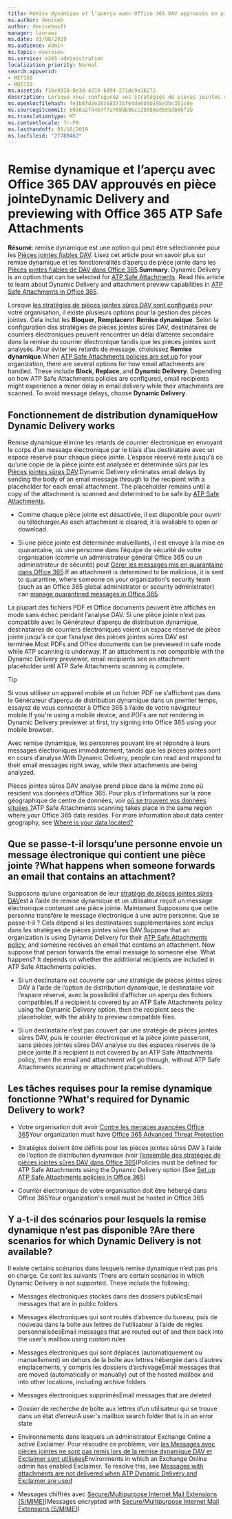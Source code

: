 ```yaml
---
title: Remise dynamique et l’aperçu avec Office 365 DAV approuvés en pièce jointe
ms.author: deniseb
author: denisebmsft
manager: laurawi
ms.date: 01/08/2019
ms.audience: Admin
ms.topic: overview
ms.service: o365-administration
localization_priority: Normal
search.appverid:
- MET150
- MOE150
ms.assetid: f16c9928-8e3d-4219-b994-271dc9a16272
description: Lorsque vous configurez vos stratégies de pièces jointes sûres DAV, vous choisissez remise dynamique afin d’éviter les retards de message et permettent aux utilisateurs d’afficher un aperçu des pièces jointes qui sont analysés.
ms.openlocfilehash: fe1b8fd2e26c683735f64de6b5b195e3bc351c8e
ms.sourcegitcommit: b936a2fd4b7f7a7099b96cc29580ed55bdb8bf2b
ms.translationtype: MT
ms.contentlocale: fr-FR
ms.lasthandoff: 01/10/2019
ms.locfileid: "27789462"
---
```

# <a name="dynamic-delivery-and-previewing-with-office-365-atp-safe-attachments"></a><span data-ttu-id="66a16-103">Remise dynamique et l’aperçu avec Office 365 DAV approuvés en pièce jointe</span><span class="sxs-lookup"><span data-stu-id="66a16-103">Dynamic Delivery and previewing with Office 365 ATP Safe Attachments</span></span>

<span data-ttu-id="66a16-p101">**Résumé**: remise dynamique est une option qui peut être sélectionnée pour les [Pièces jointes fiables DAV](atp-safe-attachments.md). Lisez cet article pour en savoir plus sur remise dynamique et les fonctionnalités d’aperçu de pièce jointe dans les [Pièces jointes fiables de DAV dans Office 365](atp-safe-attachments.md).</span><span class="sxs-lookup"><span data-stu-id="66a16-p101">**Summary**: Dynamic Delivery is an option that can be selected for [ATP Safe Attachments](atp-safe-attachments.md). Read this article to learn about Dynamic Delivery and attachment preview capabilities in [ATP Safe Attachments in Office 365](atp-safe-attachments.md).</span></span>

<span data-ttu-id="66a16-p102">Lorsque [les stratégies de pièces jointes sûres DAV sont configurés](set-up-atp-safe-attachments-policies.md) pour votre organisation, il existe plusieurs options pour la gestion des pièces jointes. Cela inclut les **Bloquer**, **Remplacer**et **Remise dynamique**. Selon la configuration des stratégies de pièces jointes sûres DAV, destinataires de courriers électroniques peuvent rencontrer un délai d’attente secondaire dans la remise du courrier électronique tandis que les pièces jointes sont analysés. Pour éviter les retards de message, choisissez **Remise dynamique**.</span><span class="sxs-lookup"><span data-stu-id="66a16-p102">When [ATP Safe Attachments policies are set up](set-up-atp-safe-attachments-policies.md) for your organization, there are several options for how email attachments are handled. These include **Block**, **Replace**, and **Dynamic Delivery**. Depending on how ATP Safe Attachments policies are configured, email recipients might experience a minor delay in email delivery while their attachments are scanned. To avoid message delays, choose **Dynamic Delivery**.</span></span>
  
## <a name="how-dynamic-delivery-works"></a><span data-ttu-id="66a16-110">Fonctionnement de distribution dynamique</span><span class="sxs-lookup"><span data-stu-id="66a16-110">How Dynamic Delivery works</span></span>
  
<span data-ttu-id="66a16-p103">Remise dynamique élimine les retards de courrier électronique en envoyant le corps d’un message électronique par le biais d’au destinataire avec un espace réservé pour chaque pièce jointe. L’espace réservé reste jusqu'à ce qu’une copie de la pièce jointe est analysée et déterminée sûrs par les [Pièces jointes sûres DAV](atp-safe-attachments.md).</span><span class="sxs-lookup"><span data-stu-id="66a16-p103">Dynamic Delivery eliminates email delays by sending the body of an email message through to the recipient with a placeholder for each email attachment. The placeholder remains until a copy of the attachment is scanned and determined to be safe by [ATP Safe Attachments](atp-safe-attachments.md).</span></span> 

- <span data-ttu-id="66a16-113">Comme chaque pièce jointe est désactivée, il est disponible pour ouvrir ou télécharger.</span><span class="sxs-lookup"><span data-stu-id="66a16-113">As each attachment is cleared, it is available to open or download.</span></span> 

- <span data-ttu-id="66a16-114">Si une pièce jointe est déterminée malveillants, il est envoyé à la mise en quarantaine, où une personne dans l’équipe de sécurité de votre organisation (comme un administrateur général Office 365 ou un administrateur de sécurité) peut [Gérer les messages mis en quarantaine dans Office 365](manage-quarantined-messages-and-files.md).</span><span class="sxs-lookup"><span data-stu-id="66a16-114">If an attachment is determined to be malicious, it is sent to quarantine, where someone on your organization's security team (such as an Office 365 global administrator or security administrator) can [manage quarantined messages in Office 365](manage-quarantined-messages-and-files.md).</span></span>

<span data-ttu-id="66a16-p104">La plupart des fichiers PDF et Office documents peuvent être affichés en mode sans échec pendant l’analyse DAV. Si une pièce jointe n’est pas compatible avec le Générateur d’aperçu de distribution dynamique, destinataires de courriers électroniques voient un espace réservé de pièce jointe jusqu'à ce que l’analyse des pièces jointes sûres DAV est terminée.</span><span class="sxs-lookup"><span data-stu-id="66a16-p104">Most PDFs and Office documents can be previewed in safe mode while ATP scanning is underway. If an attachment is not compatible with the Dynamic Delivery previewer, email recipients see an attachment placeholder until ATP Safe Attachments scanning is complete.</span></span>

> [!TIP]
> <span data-ttu-id="66a16-117">Si vous utilisez un appareil mobile et un fichier PDF ne s’affichent pas dans le Générateur d’aperçu de distribution dynamique dans un premier temps, essayez de vous connecter à Office 365 à l’aide de votre navigateur mobile.</span><span class="sxs-lookup"><span data-stu-id="66a16-117">If you're using a mobile device, and PDFs are not rendering in Dynamic Delivery previewer at first, try signing into Office 365 using your mobile browser.</span></span>

<span data-ttu-id="66a16-118">Avec remise dynamique, les personnes pouvant lire et répondre à leurs messages électroniques immédiatement, tandis que les pièces jointes sont en cours d’analyse.</span><span class="sxs-lookup"><span data-stu-id="66a16-118">With Dynamic Delivery, people can read and respond to their email messages right away, while their attachments are being analyzed.</span></span> 

<span data-ttu-id="66a16-p105">Pièces jointes sûres DAV analyse prend place dans la même zone où résident vos données d’Office 365. Pour plus d’informations sur la zone géographique de centre de données, voir [où se trouvent vos données situées ?](https://products.office.com/where-is-your-data-located?geo=All)</span><span class="sxs-lookup"><span data-stu-id="66a16-p105">ATP Safe Attachments scanning takes place in the same region where your Office 365 data resides. For more information about data center geography, see [Where is your data located?](https://products.office.com/where-is-your-data-located?geo=All)</span></span> 
  
## <a name="what-happens-when-someone-forwards-an-email-that-contains-an-attachment"></a><span data-ttu-id="66a16-121">Que se passe-t-il lorsqu’une personne envoie un message électronique qui contient une pièce jointe ?</span><span class="sxs-lookup"><span data-stu-id="66a16-121">What happens when someone forwards an email that contains an attachment?</span></span>

<span data-ttu-id="66a16-p106">Supposons qu’une organisation de leur [stratégie de pièces jointes sûres DAV](set-up-atp-safe-attachments-policies.md)est à l’aide de remise dynamique et un utilisateur reçoit un message électronique contenant une pièce jointe. Maintenant Supposons que cette personne transfère le message électronique à une autre personne. Que se passe-t-il ? Cela dépend si les destinataires supplémentaires sont inclus dans les stratégies de pièces jointes sûres DAV.</span><span class="sxs-lookup"><span data-stu-id="66a16-p106">Suppose that an organization is using Dynamic Delivery for their [ATP Safe Attachments policy](set-up-atp-safe-attachments-policies.md), and someone receives an email that contains an attachment. Now suppose that person forwards the email message to someone else. What happens? It depends on whether the additional recipients are included in ATP Safe Attachments policies.</span></span>
  
- <span data-ttu-id="66a16-126">Si un destinataire est couverte par une stratégie de pièces jointes sûres DAV à l’aide de l’option de distribution dynamique, le destinataire voit l’espace réservé, avec la possibilité d’afficher un aperçu des fichiers compatibles.</span><span class="sxs-lookup"><span data-stu-id="66a16-126">If a recipient is covered by an ATP Safe Attachments policy using the Dynamic Delivery option, then the recipient sees the placeholder, with the ability to preview compatible files.</span></span>
    
- <span data-ttu-id="66a16-127">Si un destinataire n’est pas couvert par une stratégie de pièces jointes sûres DAV, puis le courrier électronique et la pièce jointe passeront, sans pièces jointes sûres DAV analyse ou des espaces réservés de la pièce jointe.</span><span class="sxs-lookup"><span data-stu-id="66a16-127">If a recipient is not covered by an ATP Safe Attachments policy, then the email and attachment will go through, without ATP Safe Attachments scanning or attachment placeholders.</span></span>
    
## <a name="whats-required-for-dynamic-delivery-to-work"></a><span data-ttu-id="66a16-128">Les tâches requises pour la remise dynamique fonctionne ?</span><span class="sxs-lookup"><span data-stu-id="66a16-128">What's required for Dynamic Delivery to work?</span></span>

- <span data-ttu-id="66a16-129">Votre organisation doit avoir [Contre les menaces avancées Office 365](office-365-atp.md)</span><span class="sxs-lookup"><span data-stu-id="66a16-129">Your organization must have [Office 365 Advanced Threat Protection](office-365-atp.md)</span></span>
    
- <span data-ttu-id="66a16-130">Stratégies doivent être définis pour les pièces jointes sûres DAV à l’aide de l’option de distribution dynamique (voir [l’ensemble des stratégies de pièces jointes sûres DAV dans Office 365](set-up-atp-safe-attachments-policies.md))</span><span class="sxs-lookup"><span data-stu-id="66a16-130">Policies must be defined for ATP Safe Attachments using the Dynamic Delivery option (See [Set up ATP Safe Attachments policies in Office 365](set-up-atp-safe-attachments-policies.md))</span></span>
    
- <span data-ttu-id="66a16-131">Courrier électronique de votre organisation doit être hébergé dans Office 365</span><span class="sxs-lookup"><span data-stu-id="66a16-131">Your organization's email must be hosted in Office 365</span></span>
    
## <a name="are-there-scenarios-for-which-dynamic-delivery-is-not-available"></a><span data-ttu-id="66a16-132">Y a-t-il des scénarios pour lesquels la remise dynamique n’est pas disponible ?</span><span class="sxs-lookup"><span data-stu-id="66a16-132">Are there scenarios for which Dynamic Delivery is not available?</span></span>

<span data-ttu-id="66a16-p107">Il existe certains scénarios dans lesquels remise dynamique n’est pas pris en charge. Ce sont les suivants :</span><span class="sxs-lookup"><span data-stu-id="66a16-p107">There are certain scenarios in which Dynamic Delivery is not supported. These include the following:</span></span>
  
- <span data-ttu-id="66a16-135">Messages électroniques stockés dans des dossiers publics</span><span class="sxs-lookup"><span data-stu-id="66a16-135">Email messages that are in public folders</span></span>
    
- <span data-ttu-id="66a16-136">Messages électroniques qui sont routés d’absence du bureau, puis de nouveau dans la boîte aux lettres de l’utilisateur à l’aide de règles personnalisées</span><span class="sxs-lookup"><span data-stu-id="66a16-136">Email messages that are routed out of and then back into the user's mailbox using custom rules</span></span>
    
- <span data-ttu-id="66a16-137">Messages électroniques qui sont déplacés (automatiquement ou manuellement) en dehors de la boîte aux lettres hébergée dans d’autres emplacements, y compris les dossiers d’archivage</span><span class="sxs-lookup"><span data-stu-id="66a16-137">Email messages that are moved (automatically or manually) out of the hosted mailbox and into other locations, including archive folders</span></span>
    
- <span data-ttu-id="66a16-138">Messages électroniques supprimés</span><span class="sxs-lookup"><span data-stu-id="66a16-138">Email messages that are deleted</span></span>
    
- <span data-ttu-id="66a16-139">Dossier de recherche de boîte aux lettres d’un utilisateur qui se trouve dans un état d’erreur</span><span class="sxs-lookup"><span data-stu-id="66a16-139">A user's mailbox search folder that is in an error state</span></span>
    
- <span data-ttu-id="66a16-p108">Environnements dans lesquels un administrateur Exchange Online a activé Exclaimer. Pour résoudre ce problème, voir [les Messages avec pièces jointes ne sont pas remis lors de la remise dynamique DAV et Exclaimer sont utilisées](https://support.microsoft.com/help/4014438/messages-with-attachments-are-not-delivered-when-atp-dynamic-delivery)</span><span class="sxs-lookup"><span data-stu-id="66a16-p108">Environments in which an Exchange Online admin has enabled Exclaimer. To resolve this, see [Messages with attachments are not delivered when ATP Dynamic Delivery and Exclaimer are used](https://support.microsoft.com/help/4014438/messages-with-attachments-are-not-delivered-when-atp-dynamic-delivery)</span></span>

- <span data-ttu-id="66a16-142">Messages chiffrés avec [Secure/Multipurpose Internet Mail Extensions (S/MIME)](s-mime-for-message-signing-and-encryption.md))</span><span class="sxs-lookup"><span data-stu-id="66a16-142">Messages encrypted with [Secure/Multipurpose Internet Mail Extensions (S/MIME)](s-mime-for-message-signing-and-encryption.md))</span></span>

